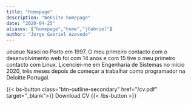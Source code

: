 ```yaml
---
title: "Homepage"
description: "Website homepage"
date: "2020-04-25"
aliases: ["homepage","home","jGabriel"]
author: "Jorge Gabriel Azevedo"
---
```

ueueue
Nasci no Porto em 1997. O meu primeiro contacto com o desenvolvimento web foi com 14 anos e com 15 tive o meu primeiro contacto com Linux. Licenciei-me em Engenharia de Sistemas no início 2020, três meses depois de começar a trabalhar como programador na Deloitte Portugal.

{{< bs-button class="btn-outline-secondary" href="/cv.pdf" target="_blank">}}
Download CV
{{< /bs-button >}}